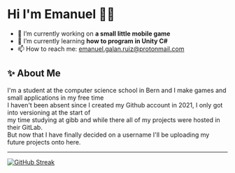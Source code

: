# Hi I'm Emanuel 👋🦤

* 🔭 I’m currently working on **a small little mobile game**  
* 🌱 I’m currently learning **how to program in Unity C#**
* 📫 How to reach me: emanuel.galan.ruiz@protonmail.com

## ✨ About Me
I'm a student at the computer science school in Bern and I make games and small applications in my free time  
I haven't been absent since I created my Github account in 2021, I only got into versioning at the start of  
my time studying at gibb and while there all of my projects were hosted in their GitLab.  
But now that I have finally decided on a username I'll be uploading my future projects onto here.

---
[![GitHub Streak](https://github-readme-streak-stats.herokuapp.com?user=debugDodo&theme=monokai-metallian)](https://git.io/streak-stats)

<!--
**debugDodo/debugDodo** is a ✨ _special_ ✨ repository because its `README.md` (this file) appears on your GitHub profile.

Here are some ideas to get you started:

- 🔭 I’m currently working on ...
- 🌱 I’m currently learning ...
- 👯 I’m looking to collaborate on ...
- 🤔 I’m looking for help with ...
- 💬 Ask me about ...
- 📫 How to reach me: ...
- 😄 Pronouns: ...
- ⚡ Fun fact: ...
-->
